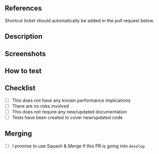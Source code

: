 <!-- Each section is ENTIRELY OPTIONAL, please add useful details,
but don't be slowed down by 'Overhead' -->

## References

<!-- Uncomment the line below and add link to ticket if not automatically added -->
<!-- - [This is the ticket](TBC) -->

Shortcut ticket should automatically be added in the pull request below.

## Description

<!-- Detail anything to help the review process, -->
<!-- your approach or anything you feel is useful! -->

## Screenshots

<!-- include screenshots if necessary -->

## How to test

<!-- include some instructions to the reviewer to help test -->

## Checklist

- [ ] This does not have any known performance implications
- [ ] There are no risks involved
- [ ] This does not require any new/updated documentation
- [ ] Tests have been created to cover new/updated code

## Merging

- [ ] I promise to use Squash & Merge if this PR is going into `develop`
